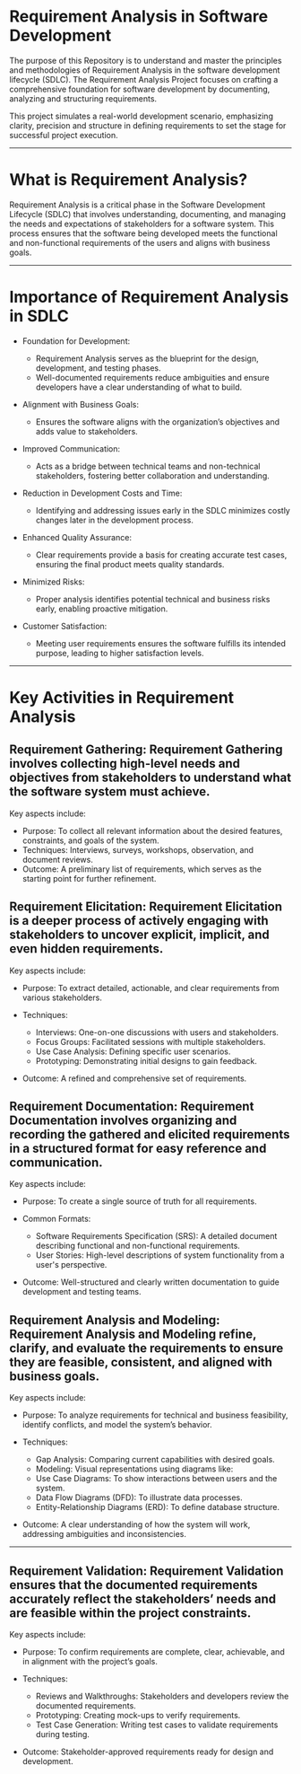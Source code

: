 # Requirement Analysis in Software Development


The purpose of this Repository is to understand and master the principles and methodologies of Requirement Analysis in the software development lifecycle (SDLC). The Requirement Analysis Project focuses on crafting a comprehensive foundation for software development by documenting, analyzing and structuring requirements.

This project simulates a real-world development scenario, emphasizing clarity, precision and structure in defining requirements to set the stage for successful project execution.

---



# What is Requirement Analysis?

Requirement Analysis is a critical phase in the Software Development Lifecycle (SDLC) that involves understanding, documenting, and managing the needs and expectations of stakeholders for a software system. This process ensures that the software being developed meets the functional and non-functional requirements of the users and aligns with business goals.

---



# Importance of Requirement Analysis in SDLC
- Foundation for Development:

    - Requirement Analysis serves as the blueprint for the design, development, and testing phases.
    - Well-documented requirements reduce ambiguities and ensure developers have a clear understanding of what to build.


- Alignment with Business Goals:

    - Ensures the software aligns with the organization’s objectives and adds value to stakeholders.


- Improved Communication:

    - Acts as a bridge between technical teams and non-technical stakeholders, fostering better collaboration and understanding.


- Reduction in Development Costs and Time:

    - Identifying and addressing issues early in the SDLC minimizes costly changes later in the development process.


- Enhanced Quality Assurance:

    - Clear requirements provide a basis for creating accurate test cases, ensuring the final product meets quality standards.


- Minimized Risks:

    - Proper analysis identifies potential technical and business risks early, enabling proactive mitigation.


- Customer Satisfaction:

    - Meeting user requirements ensures the software fulfills its intended purpose, leading to higher satisfaction levels.




---



# Key Activities in Requirement Analysis
## Requirement Gathering: Requirement Gathering involves collecting high-level needs and objectives from stakeholders to understand what the software system must achieve.

Key aspects include:

- Purpose: To collect all relevant information about the desired features, constraints, and goals of the system.
- Techniques: Interviews, surveys, workshops, observation, and document reviews.
- Outcome: A preliminary list of requirements, which serves as the starting point for further refinement.



## Requirement Elicitation: Requirement Elicitation is a deeper process of actively engaging with stakeholders to uncover explicit, implicit, and even hidden requirements.

Key aspects include:

- Purpose: To extract detailed, actionable, and clear requirements from various stakeholders.
    
- Techniques:
    - Interviews: One-on-one discussions with users and stakeholders.
    - Focus Groups: Facilitated sessions with multiple stakeholders.
    - Use Case Analysis: Defining specific user scenarios.
    - Prototyping: Demonstrating initial designs to gain feedback.
    
- Outcome: A refined and comprehensive set of requirements.



## Requirement Documentation: Requirement Documentation involves organizing and recording the gathered and elicited requirements in a structured format for easy reference and communication.

Key aspects include:

- Purpose: To create a single source of truth for all requirements.
    
- Common Formats:
    - Software Requirements Specification (SRS): A detailed document describing functional and non-functional requirements.
    - User Stories: High-level descriptions of system functionality from a user's perspective.
    
- Outcome: Well-structured and clearly written documentation to guide development and testing teams.


## Requirement Analysis and Modeling: Requirement Analysis and Modeling refine, clarify, and evaluate the requirements to ensure they are feasible, consistent, and aligned with business goals.

Key aspects include:

- Purpose: To analyze requirements for technical and business feasibility, identify conflicts, and model the system’s behavior.
    
- Techniques:
    - Gap Analysis: Comparing current capabilities with desired goals.
    - Modeling: Visual representations using diagrams like:
    - Use Case Diagrams: To show interactions between users and the system.
    - Data Flow Diagrams (DFD): To illustrate data processes.
    - Entity-Relationship Diagrams (ERD): To define database structure.
    
- Outcome: A clear understanding of how the system will work, addressing ambiguities and inconsistencies.



---

## Requirement Validation: Requirement Validation ensures that the documented requirements accurately reflect the stakeholders’ needs and are feasible within the project constraints.

Key aspects include:

- Purpose: To confirm requirements are complete, clear, achievable, and in alignment with the project’s goals.
    
- Techniques:
    - Reviews and Walkthroughs: Stakeholders and developers review the documented requirements.
    - Prototyping: Creating mock-ups to verify requirements.
    - Test Case Generation: Writing test cases to validate requirements during testing.

- Outcome: Stakeholder-approved requirements ready for design and development.










